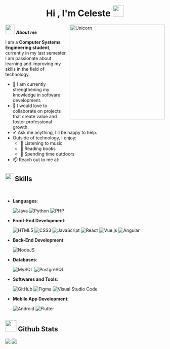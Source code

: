 <h1 align="center"><b>Hi , I'm Celeste </b><img src="https://tuulilukka.co.uk/assets/cinnamoroll_happy.gif" width="35"></h1>

<!--  -->
<img align="right" width=300px alt="Unicorn" src="https://i.pinimg.com/originals/f9/ba/23/f9ba232d6b18c80b3a95c1ec8dc1c796.gif" />

<img src="https://pa1.aminoapps.com/8545/8490175a3a5eec1c4246b9e166e6096984d62cbfr1-500-500_hq.gif" width="30px">&nbsp;***About me***

I am a **Computer Systems Engineering student**, currently in my last semester.  
I am passionate about learning and improving my skills in the field of technology.  

- 🌱 I am currently strengthening my knowledge in software development.  
- 👯 I would love to collaborate on projects that create value and foster professional growth.  
- ✔ Ask me anything, I’ll be happy to help.<br>  
- Outside of technology, I enjoy:  
  - 🎵 Listening to music  
  - 📖 Reading books  
  - 🍃 Spending time outdoors  
- 📫 Reach out to me at:


## <img src="https://media2.giphy.com/media/QssGEmpkyEOhBCb7e1/giphy.gif?cid=ecf05e47a0n3gi1bfqntqmob8g9aid1oyj2wr3ds3mg700bl&rid=giphy.gif" width ="25"><b> Skills</b>
<br>

<p align="center">

- **Languages**:

    ![Java](https://img.shields.io/badge/Java-%23ED8B00.svg?style=for-the-badge&logo=openjdk&logoColor=white)
    ![Python](https://img.shields.io/badge/Python-%2314354C.svg?style=for-the-badge&logo=python&logoColor=white)
    ![PHP](https://img.shields.io/badge/PHP-%23777BB4.svg?style=for-the-badge&logo=php&logoColor=white)

- **Front-End Development**:

    ![HTML5](https://img.shields.io/badge/HTML5-%23E34F26.svg?style=for-the-badge&logo=html5&logoColor=white)
    ![CSS3](https://img.shields.io/badge/CSS3-%231572B6.svg?style=for-the-badge&logo=css3&logoColor=white)
    ![JavaScript](https://img.shields.io/badge/JavaScript-%23F7DF1E.svg?style=for-the-badge&logo=javascript&logoColor=black)
    ![React](https://img.shields.io/badge/React-%2361DAFB.svg?style=for-the-badge&logo=react&logoColor=black)
    ![Vue.js](https://img.shields.io/badge/Vue.js-%2335495e.svg?style=for-the-badge&logo=vuedotjs&logoColor=%234FC08D)
    ![Angular](https://img.shields.io/badge/Angular-%23DD0031.svg?style=for-the-badge&logo=angular&logoColor=white)

- **Back-End Development**:

    ![NodeJS](https://img.shields.io/badge/Node.js-%2343853D.svg?style=for-the-badge&logo=node.js&logoColor=white)

- **Databases**:

    ![MySQL](https://img.shields.io/badge/MySQL-%2300f.svg?style=for-the-badge&logo=mysql&logoColor=white)
    ![PostgreSQL](https://img.shields.io/badge/PostgreSQL-%23336791.svg?style=for-the-badge&logo=postgresql&logoColor=white)

- **Softwares and Tools**:

    ![GitHub](https://img.shields.io/badge/GitHub-%23121011.svg?style=for-the-badge&logo=github&logoColor=white)
    ![Figma](https://img.shields.io/badge/Figma-%23F24E1E.svg?style=for-the-badge&logo=figma&logoColor=white)
    ![Visual Studio Code](https://img.shields.io/badge/Visual%20Studio%20Code-%23007ACC.svg?style=for-the-badge&logo=visual-studio-code&logoColor=white)

- **Mobile App Development**:

    ![Android](https://img.shields.io/badge/Android-%233DDC84.svg?style=for-the-badge&logo=android&logoColor=white)
    ![Flutter](https://img.shields.io/badge/Flutter-%2302569B.svg?style=for-the-badge&logo=flutter&logoColor=white)

</p>

## <img src="https://media.giphy.com/media/iY8CRBdQXODJSCERIr/giphy.gif" width="35"><b> Github Stats </b>
[![](https://github-readme-stats.vercel.app/api?username=valentinawerle&show_icons=true&theme=tokyonight&hide_border=true&locale=en)](https://github.com/valentinawerle)
[![](https://github-readme-streak-stats.herokuapp.com/?user=valentinawerle&theme=material-palenight)](https://github.com/valentinawerle)
</div>

